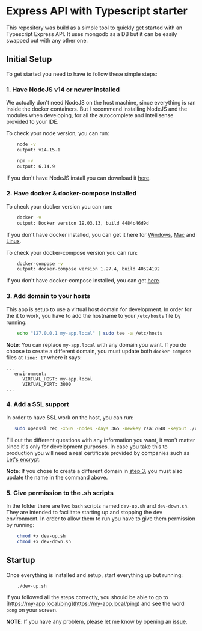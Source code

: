 # Express API with Typescript starter

This repository was build as a simple tool to quickly get started with an Typescript Express API.
It uses mongodb as a DB but it can be easily swapped out with any other one.

## Initial Setup

To get started you need to have to follow these simple steps:

### 1. Have NodeJS v14 or newer installed

We actually don't need NodeJS on the host machine, since everything is ran inside the docker containers. But I recommend installing NodeJS and the modules when developing, for all the autocomplete and Intellisense provided to your IDE.

To check your node version, you can run:

```bash
    node -v
    output: v14.15.1
```

```bash
    npm -v
    output: 6.14.9
```

If you don't have NodeJS install you can download it [here](https://nodejs.org/en/download/).

### 2. Have docker & docker-compose installed

To check your docker version you can run:

```bash
    docker -v
    output: Docker version 19.03.13, build 4484c46d9d
```

If you don't have docker installed, you can get it here for [Windows](https://docs.docker.com/docker-for-windows/install/), [Mac](https://docs.docker.com/docker-for-mac/install/) and [Linux](https://docs.docker.com/engine/install/ubuntu/#install-using-the-convenience-script).

To check your docker-compose version you can run:

```bash
    docker-compose -v
    output: docker-compose version 1.27.4, build 40524192
```

If you don't have docker-compose installed, you can get [here](https://docs.docker.com/compose/install/).

### 3. Add domain to your hosts

This app is setup to use a virtual host domain for development. In order for the it to work, you have to add the hostname to your `/etc/hosts` file by running:

```bash
    echo "127.0.0.1 my-app.local" | sudo tee -a /etc/hosts
```

**Note**: You can replace `my-app.local` with any domain you want. If you do choose to create a different domain, you must update both `docker-compose` files at `line: 17` where it says:

```docker-compose
...
   environment:
      VIRTUAL_HOST: my-app.local
      VIRTUAL_PORT: 3000
...
```

### 4. Add a SSL support

In order to have SSL work on the host, you can run:

```bash
   sudo openssl req -x509 -nodes -days 365 -newkey rsa:2048 -keyout ./certs/my-app.local.key -out ./certs/my-app.local.crt
```

Fill out the different questions with any information you want, it won't matter since it's only for development purposes. In case you take this to production you will need a real certificate provided by companies such as [Let's encrypt](https://letsencrypt.org/).

**Note**: If you chose to create a different domain in [step 3](#3-add-domain-to-your-hosts), you must also update the name in the command above.

### 5. Give permission to the .sh scripts

In the folder there are two `bash` scripts named `dev-up.sh` and `dev-down.sh`. They are intended to facilitate starting up and stopping the dev environment. In order to allow them to run you have to give them permission by running:

```bash
    chmod +x dev-up.sh
    chmod +x dev-down.sh
```

## Startup

Once everything is installed and setup, start everything up but running:

```bash
    ./dev-up.sh
```

If you followed all the steps correctly, you should be able to go to [https://my-app.local/ping](https://my-app.local/ping) and see the word `pong` on your screen.

**NOTE**: If you have any problem, please let me know by opening an [issue](https://github.com/IonutMorariu/express-typescript-api/issues/new).
